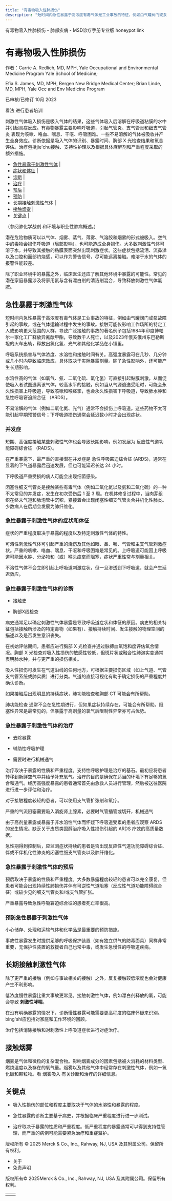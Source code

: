 ```yaml
---
title: "有毒物吸入性肺损伤"
description: "短时间内急性暴露于高浓度有毒气体是工业事故的特征，例如由气罐阀门或泵故障引起的事故，或在气体运输过程中发生的事故。接触可能仅影响工作场所的特定工人或影响更大范围的人群。导致广泛接触的事故的著名例子包括1984年印度博帕尔一家化工厂释放异氰酸甲酯，导致数千人死亡，以及2023年俄亥俄州东巴勒斯坦的火车出轨，释放出氯化氢、光气和其他化学品在小镇里。"
---
```


﻿有毒物吸入性肺损伤 \- 肺部疾病 \- MSD诊疗手册专业版 honeypot link

# 有毒物吸入性肺损伤

作者：Carrie A. Redlich, MD, MPH, Yale Occupational and Environmental Medicine Program Yale School of Medicine;

Efia S. James, MD, MPH, Bergen New Bridge Medical Center; Brian Linde, MD, MPH, Yale Occ and Env Medicine Program

已审核/已修订 10月 2023

看法 进行患者培训

刺激性气体吸入损伤是吸入气体的结果，这些气体吸入后溶解在呼吸道粘膜的水中并引起炎症反应。有毒物暴露主要影响呼吸道，引起气管炎、支气管炎和细支气管炎 表现为咳嗽、咯血、喘息、干呕、呼吸困难。一些不易溶解的气体被吸收并产生全身效应。诊断依据是吸入气体的识别、暴露时间、胸部 X 光检查结果和氧合评估。治疗包括jie'chu接触、支持性护理以及根据具体麻醉剂和严重程度采取的额外措施。

- [急性暴露于刺激性气体](#急性暴露于刺激性气体_v921816_zh) \|
- [症状和体征](#症状和体征_v921826_zh) \|
- [诊断](#诊断_v921830_zh) \|
- [治疗](#治疗_v921843_zh) \|
- [预后](#预后_v921840_zh) \|
- [预防](#预防_v921854_zh) \|
- [长期接触刺激性气体](#长期接触刺激性气体_v921857_zh) \|
- [接触烟雾](#接触烟雾_v84931626_zh) \|
- [关键点](#关键点_v48612024_zh) \|

（参阅肺化学战剂 和环境与职业性肺病概述。)

潜在危险物质可以以气体、烟雾、蒸气、薄雾、气溶胶和烟雾的形式被吸入。空气中的毒物会损伤呼吸道（局部影响），也可能造成全身损伤。大多数刺激性气体可溶于水，并导致其接触的粘膜表面突然出现刺激症状。这些症状包括流泪、流鼻涕以及口腔和面部灼烧感，可以作为警告信号，尽可能远离接触。难溶于水的气体的报警性能较差。

除了职业环境中的暴露之外，临床医生还应了解其他环境中暴露的可能性。常见的潜在家庭暴露涉及将家用氨与含有漂白剂的清洁剂混合，导致释放刺激性气体氯胺。

## 急性暴露于刺激性气体

短时间内急性暴露于高浓度有毒气体是工业事故的特征，例如由气罐阀门或泵故障引起的事故，或在气体运输过程中发生的事故。接触可能仅影响工作场所的特定工人或影响更大范围的人群。导致广泛接触的事故的著名例子包括1984年印度博帕尔一家化工厂释放异氰酸甲酯，导致数千人死亡，以及2023年俄亥俄州东巴勒斯坦的火车出轨，释放出氯化氢、光气和其他化学品在小镇里。

呼吸系统损害与气体浓度、水溶性和接触时间有关。高强度暴露可在几秒、几分钟或几小时内导致临床效应，具体取决于实际暴露剂量。除了急性影响外，还可能产生长期影响。

水溶性高的气体（如氯气、氨、二氧化硫、氯化氢）可直接引起黏膜刺激，从而促使吸入者试图逃离该气体，较高水平的接触，例如当从气源逃逸受阻时，可能会永久性损害上呼吸道，导致咳嗽和喉痉挛，也会永久性损害下呼吸道，导致肺水肿和 急性呼吸窘迫综合征 （ARDS）。

不易溶解的气体（例如二氧化氮、光气）通常不会损伤上呼吸道。这些药物不太可能引起早期预警信号；下呼吸道损伤通常会延迟数小时才会出现症状。

### 并发症

短期、高强度接触某些刺激性气体也会导致长期影响，例如发展为 反应性气道功能障碍综合征 （RADS）。

在严重暴露下，最严重的直接潜在并发症是 急性呼吸窘迫综合征 (ARDS)，通常在显着的下气道暴露后迅速发展，但也可能延迟长达 24 小时。

下呼吸道严重受损的病人可能会出现细菌感染。

闭塞性细支气管炎是接触某些有毒气体（例如二氧化氮以及氨和二氧化硫）的一种不太常见的并发症，发生在初次受伤后 1 至 3 周。在机体修复过程中，当肉芽组织在终末气道和肺泡管中沉积，紧接着会出现闭塞性细支气管炎合并机化性肺炎。少数病人在后期会发展为肺纤维化。

### 急性暴露于刺激性气体的症状和体征

症状的严重程度取决于暴露的程度以及特定刺激性气体的特性。

可溶性刺激性气体可引起严重的烧伤及其他如眼、鼻、咽、气管和主支气管刺激症状。严重的咳嗽、咯血、喘息、干呕和呼吸困难是常见的。上呼吸道可能因上呼吸道可能因水肿、分泌物和（或）喉头痉挛而阻塞，症状严重性常与剂量相关。

不溶性气体不会立即引起上呼吸道刺激症状，但一旦渗透到下呼吸道，就会产生延迟效应。

### 急性暴露于刺激性气体的诊断

- 接触史

- 胸部X线检查


病史通常足以确定刺激性气体暴露是导致呼吸道症状和体征的原因。病史的相关特征包括接触所涉及的特定毒物（如果有）、接触持续时间、发生接触的物理空间的描述以及是否发生意识丧失。

在初始评估期间，患者应进行胸部 X 光检查并通过脉搏血氧饱和度评估氧合情况。胸部 X 光检查对吸入性损伤的敏感性较低，但斑片状或融合性肺泡实变通常表明肺水肿，并与更严重的损伤相关。

吸入性损伤可发生在气道沿线的任何地方，可根据主要损伤区域（如上气道、气管支气管系统或肺实质）进行分类。气道的直接可视化有助于确定损伤的严重程度并确认诊断。

如果接触后出现明显的持续症状，肺功能检查和胸部 CT 可能会有所帮助。

肺功能检查 通常不会在急性期进行，但如果症状持续存在，可能会有所帮助。阻塞性异常是最常见的，但暴露于高剂量的氯气后限制性异常亦可占优势。

### 急性暴露于刺激性气体的治疗

- 去除暴露

- 辅助性呼吸护理

- 需要时进行机械通气


治疗取决于暴露的性质和严重程度。支持性呼吸护理是治疗的基石。最初应将患者转移到新鲜空气中并给予补充氧气。治疗的目的是确保在适当的环境下有足够的氧合和通气。经历高强度暴露的患者通常首先由急救人员进行管理，然后被送往医院进行进一步评估和治疗。

对于接触程度较轻的患者，可以使用支气管扩张剂和氧疗。

严重的气流阻塞需要吸入消旋肾上腺素，必要时气管插管或切开，机械通气

由于高剂量暴露或暴露于非水溶性气体而怀疑下呼吸道受累的患者应观察 ARDS 的发生情况。缺乏关于皮质类固醇治疗吸入性损伤引起的 ARDS 疗效的高质量数据。

急性期得到控制后，应监测症状持续的患者是否出现反应性气道功能障碍综合征、伴或不伴机化性肺炎的闭塞性细支气管炎以及肺纤维化。

### 急性暴露于刺激性气体的预后

预后取决于暴露的性质和严重程度。大多数暴露程度较轻的患者可以完全康复，但患者可能会出现持续性肺损伤并伴有可逆性气道阻塞（反应性气道功能障碍综合征）或较少见的细支气管炎和/或支气管扩张。

严重暴露导致急性呼吸窘迫综合征的患者死亡率很高。

### 预防急性暴露于刺激性气体

小心储存、处理和运输气体和化学品是最重要的预防措施。

事故性暴露发生时提供足够的呼吸保护装置（如有独立供气的防毒面具）同样非常重要，无保护性装置的救援者自己也常中毒，或发生急慢性的呼吸道疾病。

## 长期接触刺激性气体

除了更严重的接触（例如与事故相关的接触）之外，反复接触较低浓度也会对健康产生不利影响。

低浓度慢性暴露比重大事故更常见。接触刺激性气体，例如漂白剂释放的氯，可能会导致 **刺激性哮喘**。

在没有明确暴露的情况下，诊断慢性暴露可能需要更高程度的临床怀疑来识别。bing'shi应包括对家庭和工作环境的回顾。

治疗包括消除接触和对刺激性上呼吸道症状进行对症治疗。

## 接触烟雾

烟雾是气体和微粒的复杂混合物。影响烟雾成分的因素包括被火消耗的材料类型、燃烧温度以及存在的氧气量。烟雾以及其他气体中经常存在刺激性气体，例如一氧化碳和颗粒物。看 烟雾吸入 有关诊断和治疗的详细信息。

## 关键点

- 吸入性损伤的部位和程度主要取决于气体的水溶性和暴露的程度。

- 急性暴露的诊断主要基于病史，并根据临床严重程度进行进一步测试。

- 治疗取决于暴露的性质和严重程度。低严重程度的暴露通常可以得到支持性管理，而严重的病例可能需要紧急治疗和重症监护。




版权所有 © 2025
Merck & Co., Inc., Rahway, NJ, USA 及其附属公司。保留所有权利。

- 关于
- 免责声明

版权所有© 2025Merck & Co., Inc., Rahway, NJ, USA 及其附属公司。保留所有权利。

|     |     |
| --- | --- |
|  |  |